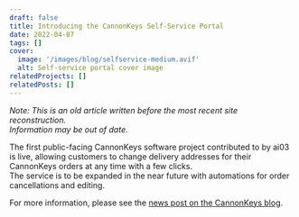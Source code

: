 ```yaml
---
draft: false
title: Introducing the CannonKeys Self-Service Portal
date: 2022-04-07
tags: []
cover:
  image: '/images/blog/selfservice-medium.avif'
  alt: Self-service portal cover image
relatedProjects: []
relatedPosts: []
---
```

*Note: This is an old article written before the most recent site reconstruction.*  
*Information may be out of date.*  
  
The first public-facing CannonKeys software project contributed to by ai03 is live, allowing customers to change delivery addresses for their CannonKeys orders at any time with a few clicks.  
The service is to be expanded in the near future with automations for order cancellations and editing.  
  
For more information, please see the [news post on the CannonKeys blog](https://cannonkeys.com/blogs/news-and-updates/introducing-our-self-service-portal).